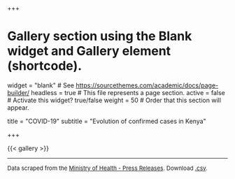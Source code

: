 +++
# Gallery section using the Blank widget and Gallery element (shortcode).
widget = "blank"  # See https://sourcethemes.com/academic/docs/page-builder/
headless = true  # This file represents a page section.
active = false  # Activate this widget? true/false
weight = 50  # Order that this section will appear.

title = "COVID-19"
subtitle = "Evolution of confirmed cases in Kenya"

+++

{{< gallery >}}  

---  

 <font size="2.5"> Data scraped from the [Ministry of Health - Press Releases](http://www.health.go.ke/press-releases/). Download [.csv](https://www.dropbox.com/s/8kxuyi46w88xa41/cases.csv?dl=0). </font>
